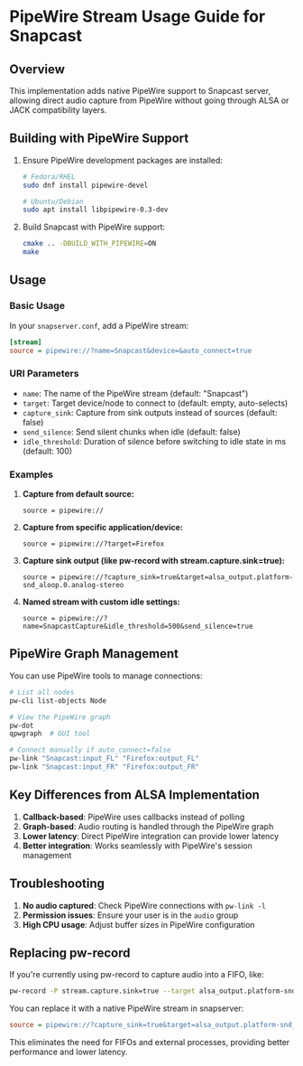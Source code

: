 # PipeWire Stream Usage Guide for Snapcast

## Overview

This implementation adds native PipeWire support to Snapcast server, allowing direct audio capture from PipeWire without going through ALSA or JACK compatibility layers.

## Building with PipeWire Support

1. Ensure PipeWire development packages are installed:
   ```bash
   # Fedora/RHEL
   sudo dnf install pipewire-devel
   
   # Ubuntu/Debian
   sudo apt install libpipewire-0.3-dev
   ```

2. Build Snapcast with PipeWire support:
   ```bash
   cmake .. -DBUILD_WITH_PIPEWIRE=ON
   make
   ```

## Usage

### Basic Usage

In your `snapserver.conf`, add a PipeWire stream:

```ini
[stream]
source = pipewire://?name=Snapcast&device=&auto_connect=true
```

### URI Parameters

- `name`: The name of the PipeWire stream (default: "Snapcast")
- `target`: Target device/node to connect to (default: empty, auto-selects)
- `capture_sink`: Capture from sink outputs instead of sources (default: false)
- `send_silence`: Send silent chunks when idle (default: false)
- `idle_threshold`: Duration of silence before switching to idle state in ms (default: 100)

### Examples

1. **Capture from default source:**
   ```
   source = pipewire://
   ```

2. **Capture from specific application/device:**
   ```
   source = pipewire://?target=Firefox
   ```

3. **Capture sink output (like pw-record with stream.capture.sink=true):**
   ```
   source = pipewire://?capture_sink=true&target=alsa_output.platform-snd_aloop.0.analog-stereo
   ```

4. **Named stream with custom idle settings:**
   ```
   source = pipewire://?name=SnapcastCapture&idle_threshold=500&send_silence=true
   ```

## PipeWire Graph Management

You can use PipeWire tools to manage connections:

```bash
# List all nodes
pw-cli list-objects Node

# View the PipeWire graph
pw-dot
qpwgraph  # GUI tool

# Connect manually if auto_connect=false
pw-link "Snapcast:input_FL" "Firefox:output_FL"
pw-link "Snapcast:input_FR" "Firefox:output_FR"
```

## Key Differences from ALSA Implementation

1. **Callback-based**: PipeWire uses callbacks instead of polling
2. **Graph-based**: Audio routing is handled through the PipeWire graph
3. **Lower latency**: Direct PipeWire integration can provide lower latency
4. **Better integration**: Works seamlessly with PipeWire's session management

## Troubleshooting

1. **No audio captured**: Check PipeWire connections with `pw-link -l`
2. **Permission issues**: Ensure your user is in the `audio` group
3. **High CPU usage**: Adjust buffer sizes in PipeWire configuration

## Replacing pw-record

If you're currently using pw-record to capture audio into a FIFO, like:
```bash
pw-record -P stream.capture.sink=true --target alsa_output.platform-snd_aloop.0.analog-stereo - >/tmp/snapfifo
```

You can replace it with a native PipeWire stream in snapserver:
```ini
source = pipewire://?capture_sink=true&target=alsa_output.platform-snd_aloop.0.analog-stereo
```

This eliminates the need for FIFOs and external processes, providing better performance and lower latency.
